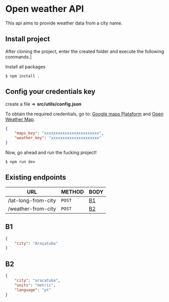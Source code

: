 # Open weather API

This api aims to provide weather data from a city name.

## Install project
After cloning the project, enter the created folder and execute the following commands.]

Install all packages
```shell
$ npm install .
```

## Config your credentials key

create a file => **src/utils/config.json**

To obtain the required credentials, go to:
[Google maps Plataform](https://developers.google.com/maps/documentation/geocoding/start#get-a-key) and 
[Open Weather Map](https://home.openweathermap.org/api_keys).

```json
{
	"maps_key": "xxxxxxxxxxxxxxxxxxxxxxxx",
	"weather_key": "xxxxxxxxxxxxxxxxxxxxx"
}
```

Now, go ahead and run the fucking project!
```shell
$ npm run dev
```

## Existing endpoints

| URL               |METHOD |BODY      |
|-------------------|-------|----------|
|/lat-long-from-city|`POST` |[B1](#B1)|
|/weather-from-city |`POST` |[B2](#B2)|

## B1
```json
{
	"city": "Araçatuba"
}
```

## B2
```json
{
	"city": "aracatuba",
	"units": "metric",
	"language": "pt"
}
```
